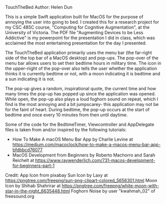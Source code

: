 TouchTheBed
Author: Helen Dun


This is a simple Swift application built for MacOS for the purpose of annoying the user into going to bed. I created this for a research project for my CSC 485C course, "Computing for Cognitive Augmentation", at the University of Victoria. The PDF file "Augmenting Devices to be Less Addictive" is my powerpoint for the presentation I did in class, which was acclaimed the most entertaining presentation for the day I presented.


The TouchTheBed application primarily uses the menu bar (the far-right side of the top bar of a MacOS desktop) and pop-ups. The pop-over of the menu bar allows users to set their bedtime hours in military time. The icon in the upper-riight of the pop-over also tells the user whether the application thinks it is currently bedtime or not, with a moon indicating it is bedtime and a sun indicating it is not.


The pop-up gives a random, inspirational quote, the current time and how many times the pop-up has popped up since the application was opened. While open, the pop-up also plays a loud foghorn sound on repeat, which I find is the most annoying and a bit jumpscarey- this application may not be for the faint of heart. During bedtime, the pop-up occurs at the start of bedtime and once every 10 minutes from then until daytime.


Some of the code for the BedtimeTimer, Viewcontroller and AppDelegate files is taken from and/or inspired by the following tutorials:
- How To Make A macOS Menu Bar App by Charlie Levine at https://medium.com/macoclock/how-to-make-a-macos-menu-bar-app-bfdbbcd76077
- MacOS Development from Beginners by Roberto Machorro and Sarah Reichelt at https://www.raywenderlich.com/731-macos-development-for-beginners-part-1


Credit:
App Icon from pixabay
Sun Icon by Laxy at https://pngtree.com/freepng/sun-png-clipart-colored_5656301.html
Moon Icon by Shihab Shahrirar at https://pngtree.com/freepng/white-moon-with-star-in-the-night_6635448.html
Foghorn Noise by user "kwahmah_02" of freesound.org
